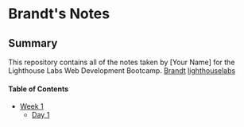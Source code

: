# Brandt's Notes
## Summary 

This repository contains all of the notes taken by [Your Name] for the Lighthouse Labs Web Development Bootcamp. 
[Brandt](https://github.com/bseibs/README.md)
[lighthouselabs](https://www.lighthouselabs.ca/)

#### Table of Contents
* [Week 1](/Week_1)
  * [Day 1](/Week_1/Day_1)
  
